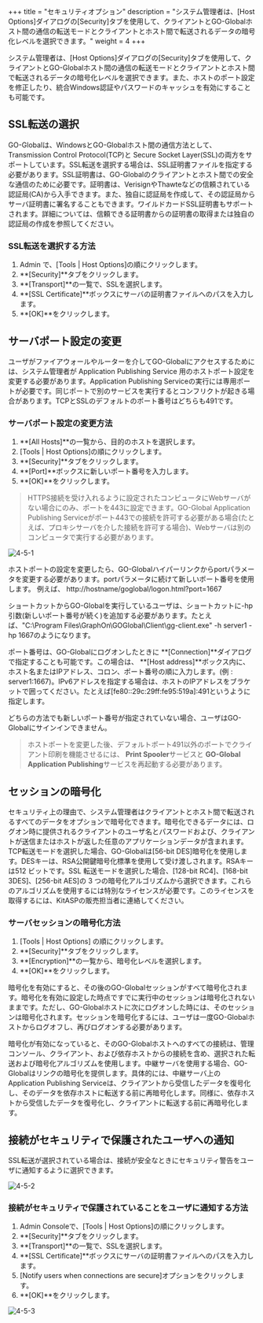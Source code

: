 +++
title = "セキュリティオプション"
description = "システム管理者は、[Host Options]ダイアログの[Security]タブを使用して、クライアントとGO-Globalホスト間の通信の転送モードとクライアントとホスト間で転送されるデータの暗号化レベルを選択できます。"
weight = 4
+++


システム管理者は、[Host Options]ダイアログの[Security]タブを使用して、クライアントとGO-Globalホスト間の通信の転送モードとクライアントとホスト間で転送されるデータの暗号化レベルを選択できます。また、ホストのポート設定を修正したり、統合Windows認証やパスワードのキャッシュを有効にすることも可能です。

## SSL転送の選択

GO-Globalは、WindowsとGO-Globalホスト間の通信方法として、Transmission Control Protocol(TCP)と Secure Socket Layer(SSL)の両方をサポートしています。SSL転送を選択する場合は、SSL証明書ファイルを指定する必要があります。SSL証明書は、GO-Globalのクライアントとホスト間での安全な通信のために必要です。証明書は、VerisignやThawteなどの信頼されている認証局(CA)から入手できます。また、独自に認証局を作成して、その認証局からサーバ証明書に署名することもできます。ワイルドカードSSL証明書もサポートされます。詳細については、信頼できる証明書からの証明書の取得または独自の認証局の作成を参照してください。

### SSL転送を選択する方法

1. Admin で、[Tools | Host Options]の順にクリックします。
2. **[Security]**タブをクリックします。
3. **[Transport]**の一覧で、SSLを選択します。
4. **[SSL Certificate]**ボックスにサーバの証明書ファイルへのパスを入力します。
5. **[OK]**をクリックします。

## サーバポート設定の変更

ユーザがファイアウォールやルーターを介してGO-Globalにアクセスするためには、システム管理者が Application Publishing Service 用のホストポート設定を変更する必要があります。Application Publishing Serviceの実行には専用ポートが必要です。同じポートで別のサービスを実行するとコンフリクトが起きる場合があります。TCPとSSLのデフォルトのポート番号はどちらも491です。

### サーバポート設定の変更方法

1. **[All Hosts]**の一覧から、目的のホストを選択します。
2. [Tools | Host Options]の順にクリックします。
3. **[Security]**タブをクリックします。
4. **[Port]**ボックスに新しいポート番号を入力します。
5. **[OK]**をクリックします。

>HTTPS接続を受け入れるように設定されたコンピュータにWebサーバがない場合にのみ、ポートを443に設定できます。GO-Global Application Publishing Serviceがポート443での接続を許可する必要がある場合(たとえば、プロキシサーバを介した接続を許可する場合)、Webサーバは別のコンピュータで実行する必要があります。

![4-5-1](/images/4-5-1.png)

ホストポートの設定を変更したら、GO-Globalハイパーリンクからportパラメータを変更する必要があります。portパラメータに続けて新しいポート番号を使用します。 例えば、 http://hostname/goglobal/logon.html?port=1667

ショートカットからGO-Globalを実行しているユーザは、ショートカットに-hp引数(新しいポート番号が続く)を追加する必要があります。たとえば、"C:\Program Files\GraphOn\GOGlobal\Client\gg-client.exe" -h server1 -hp 1667のようになります。

ポート番号は、GO-Globalにログオンしたときに **[Connection]**ダイアログで指定することも可能です。この場合は、 **[Host address]**ボックス内に、ホスト名またはIPアドレス、コロン、ポート番号の順に入力します。(例 : server1:1667)。IPv6アドレスを指定する場合は、ホストのIPアドレスをブラケットで囲ってください。たとえば[fe80::29c:29ff:fe95:519a]:491というように指定します。

どちらの方法でも新しいポート番号が指定されていない場合、ユーザはGO-Globalにサインインできません。

>ホストポートを変更した後、デフォルトポート491以外のポートでクライアント印刷を機能させるには、 **Print Spooler**サービスと **GO-Global Application Publishing**サービスを再起動する必要があります。

## セッションの暗号化

セキュリティ上の理由で、システム管理者はクライアントとホスト間で転送されるすべてのデータをオプションで暗号化できます。暗号化できるデータには、ログオン時に提供されるクライアントのユーザ名とパスワードおよび、クライアントが送信またはホストが返した任意のアプリケーションデータが含まれます。TCP転送モードを選択した場合、GO-Globalは[56-bit DES]暗号化を使用します。DESキーは、RSA公開鍵暗号化標準を使用して受け渡しされます。RSAキーは512 ビットです。SSL 転送モードを選択した場合、[128-bit RC4]、[168-bit 3DES]、[256-bit AES]の 3 つの暗号化アルゴリズムから選択できます。これらのアルゴリズムを使用するには特別なライセンスが必要です。このライセンスを取得するには、KitASPの販売担当者に連絡してください。

### サーバセッションの暗号化方法

1. [Tools | Host Options] の順にクリックします。
2. **[Security]**タブをクリックします。
3. **[Encryption]**の一覧から、暗号化レベルを選択します。
4. **[OK]**をクリックします。

暗号化を有効にすると、その後のGO-Globalセッションがすべて暗号化されます。暗号化を有効に設定した時点ですでに実行中のセッションは暗号化されないままです。ただし、GO-Globalホストに次にログオンした時には、そのセッションは暗号化されます。セッションを暗号化するには、ユーザは一度GO-Globalホストからログオフし、再びログオンする必要があります。

暗号化が有効になっていると、そのGO-Globalホストへのすべての接続は、管理コンソール、クライアント、および依存ホストからの接続を含め、選択された転送および暗号化アルゴリズムを使用します。中継サーバを使用する場合、GO-Globalはリンクの暗号化を提供します。具体的には、中継サーバ上のApplication Publishing Serviceは、クライアントから受信したデータを復号化し、そのデータを依存ホストに転送する前に再暗号化します。同様に、依存ホストから受信したデータを復号化し、クライアントに転送する前に再暗号化します。

## 接続がセキュリティで保護されたユーザへの通知

SSL転送が選択されている場合は、接続が安全なときにセキュリティ警告をユーザに通知するように選択できます。

![4-5-2](/images/4-5-2.png)

### 接続がセキュリティで保護されていることをユーザに通知する方法

1. Admin Consoleで、[Tools | Host Options]の順にクリックします。
2. **[Security]**タブをクリックします。
3. **[Transport]**の一覧で、SSLを選択します。
4. **[SSL Certificate]**ボックスにサーバの証明書ファイルへのパスを入力します。
5. [Notify users when connections are secure]オプションをクリックします。
6. **[OK]**をクリックします。

![4-5-3](/images/4-5-3.png)
